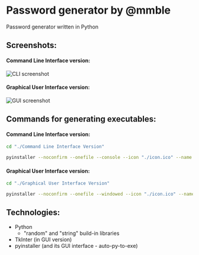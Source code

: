 # Password generator by @mmble
Password generator written in Python
## Screenshots:
#### Command Line Interface version:
![CLI screenshot](https://github.com/mmble/password_generator/blob/master/screenshotcli.jpg)
#### Graphical User Interface version:
![GUI screenshot](https://github.com/mmble/password_generator/blob/master/screenshotgui.jpg)
## Commands for generating executables:
#### Command Line Interface version:
```bash
cd "./Command Line Interface Version"
```
```bash
pyinstaller --noconfirm --onefile --console --icon "./icon.ico" --name "Password generator CLI" --ascii  "./main.py"
```
#### Graphical User Interface version:
```bash
cd "./Graphical User Interface Version"
```
```bash
pyinstaller --noconfirm --onefile --windowed --icon "./icon.ico" --name "Password generator GUI" --ascii --add-data "./icon.ico;."  "./main-pyinstaller_version.py"
```
## Technologies:
 - Python 
   - "random" and "string" build-in libraries
 - TkInter (in GUI version)
 - pyinstaller (and its GUI interface - auto-py-to-exe)

